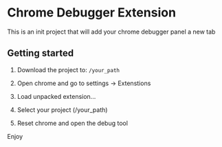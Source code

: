 Chrome Debugger Extension
===========================

This is an init project that will add your chrome debugger panel a new tab


## Getting started

1. Download the project to:  `/your_path`

2. Open chrome and go to settings -> Extenstions

3. Load unpacked extension...

4. Select your project (/your_path)

5. Reset chrome and open the debug tool



Enjoy

